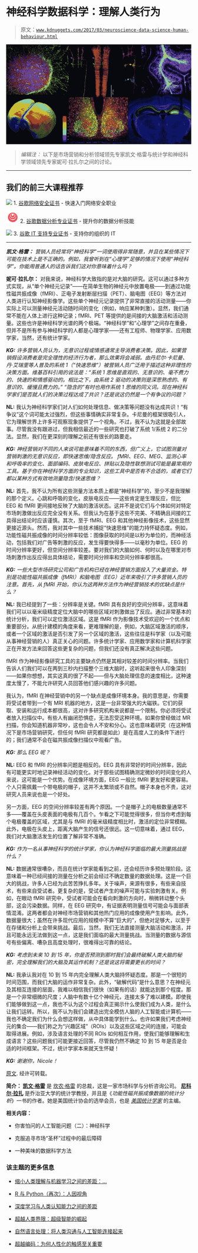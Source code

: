 # 神经科学数据科学：理解人类行为

> 原文：[`www.kdnuggets.com/2017/03/neuroscience-data-science-human-behaviour.html`](https://www.kdnuggets.com/2017/03/neuroscience-data-science-human-behaviour.html)

![](img/e5f7f6da910c38e384bf84524b0a67cb.png)

> *编辑注：* 以下是市场营销和分析领域领先专家凯文·格雷与统计学和神经科学领域领先专家妮可·拉扎尔之间的讨论。

* * *

## 我们的前三大课程推荐

![](img/0244c01ba9267c002ef39d4907e0b8fb.png) 1\. [谷歌网络安全证书](https://www.kdnuggets.com/google-cybersecurity) - 快速入门网络安全职业

![](img/e225c49c3c91745821c8c0368bf04711.png) 2\. [谷歌数据分析专业证书](https://www.kdnuggets.com/google-data-analytics) - 提升你的数据分析技能

![](img/0244c01ba9267c002ef39d4907e0b8fb.png) 3\. [谷歌 IT 支持专业证书](https://www.kdnuggets.com/google-itsupport) - 支持你的组织的 IT

* * *

***凯文·格雷：*** *营销人员经常将“神经科学”一词使用得非常随意，并且在某些情况下可能在技术上是不正确的。例如，我曾听到在“心理学”足够的情况下使用“神经科学”。你能用普通人的话告诉我们这对你意味着什么吗？*

**妮可·拉扎尔：** 对我来说，神经科学大致指的是对大脑的研究。这可以通过多种方式实现，从“单个神经元记录”——在简单生物的神经元中放置电极——到通过功能性磁共振成像（fMRI）、正电子发射断层扫描（PET）、脑电图（EEG）等方法对人类进行认知神经影像学。这些单个神经元记录提供了非常直接的活动测量——你实际上可以测量神经元活动随时间的变化（例如，响应某种刺激）。显然，我们通常不能在人体上进行这种记录；fMRI、PET 等提供的是间接的大脑激活和活动测量。这些也许是神经科学光谱的两个极端。“神经科学”和“心理学”之间存在重叠，但并不是所有参与神经科学的人都是心理学家——还有工程师、物理学家、应用数学家，当然，还有统计学家。

***KG:*** *许多营销人员认为，无意识过程或情感通常主导消费者决策。因此，如果营销假设消费者是完全理性的经济行为者，那么效果将会减弱。由丹尼尔·卡尼曼、丹·艾瑞里等人普及的系统 1（“快速思维”）被营销人员广泛用于描述这种非理性的决策方面。维基百科引用的说法是：“系统 1 思维是直观的、无意识的、毫不费力的、快速的和情感驱动的。相比之下，由系统 2 驱动的决策则是深思熟虑的、有意识的、缓慢且费力的。”* *“隐含的”有时也用作系统 1 思维的同义词。现在神经科学家们是否就人们的决策过程达成了共识？还是说这仍然是一个有争议的问题？*

**NL:** 我认为神经科学家们对人们如何处理信息、做决策等问题没有达成共识！“有争议”这个词可能太过强烈，但这些事情确实非常复杂。卡尼曼的框架很吸引人，它为理解世界上许多可观察现象提供了一个视角。不过，我不认为这就是全部故事。尽管我没有跟进过，但我相信最近的一些研究也打破了系统 1/系统 2 的二分法。显然，我们在更深刻的理解之前还有很长的路要走。

***KG:*** *神经营销对不同的人来说可能意味着不同的东西，但广义上，它试图测量对营销刺激的无意识反应，即快速思维/隐含反应。* *fMRI、EEG、MEG*、*监测心率和呼吸率的变化、面部编码、皮肤电反应、拼贴以及隐性联想测试可能是最常用的工具。基于你在神经科学方面的专业知识，这些工具中是否有不合适的，或者它们都以某种方式有效地测量隐含/快速思维？*

**NL:** 首先，我不认为所有这些测量方法本质上都是“神经科学”的，至少不是我理解的那个定义。心跳和呼吸的变化，皮肤电反应——这些肯定是生理反应，但比 EEG 和 fMRI 更间接地反映了大脑的激活状态。这并不是说它们与个体如何对特定市场刺激做出反应完全没有关系。但我认为在基于这些不完美、不精确且间接的工具得出结论时应该谨慎。其次，至于 fMRI、EEG 和其他神经影像技术，这些显然更接近源头。然而，我对其中一些技术捕捉“快速思维”的能力持怀疑态度。例如，功能性磁共振成像的时间分辨率较低：图像获取的时间是以秒为单位的，而神经活动，包括我们对广告等刺激的反应，发生得要快得多——以毫秒为单位。EEG 的时间分辨率更好，但空间分辨率较差。要对我们的大脑如何、何时以及在哪里对市场刺激作出反应得出具体结论，需要时间分辨率和空间分辨率都很高。

***KG:*** *一些大型市场研究公司和广告机构已经在神经营销方面投入了大量资金。特别是功能性磁共振成像（fMRI）和脑电图（EEG）近年来吸引了许多营销人员的注意。首先，从 fMRI 开始，你认为这两种方法作为神经营销技术的优缺点是什么？*

**NL:** 我已经提到了一些：分辨率是关键。fMRI 具有良好的空间分辨率，这意味着我们可以以毫米级精度定位大脑中的哪些区域对刺激做出了反应。通过非常基本的统计分析，我们可以定位激活区域。这是 fMRI 作为影像技术受欢迎的一个优点和重要部分。从统计建模的角度来看，更难理解的是，例如，大脑区域激活的顺序，或者一个区域的激活是否引发了另一个区域的激活，这些往往是科学家（以及可能从事神经营销的人）真正关心的问题。许多统计学家、应用数学家和计算机科学家正在开发方法来回答这些更复杂的问题，但我们还没有真正解决这些问题。

fMRI 作为神经影像研究工具的主要缺点仍然是其相对较差的时间分辨率。当我们告诉人们我们可以在两到三秒内扫描整个三维大脑时，这听起来很令人印象深刻——如果你想想，其实这真的很了不起——但与大脑处理信息的速度相比，这种速度太慢了，不能允许研究人员回答他们感兴趣的许多问题。

我认为，fMRI 在神经营销中的另一个缺点是成像环境本身。我的意思是，你需要将受试者带到一个有 MRI 机器的地方，这是一台非常强大的大磁铁。它们的获取、安装和运行成本都很高，这对许多研究机构来说都是一个限制。你必须将受试者放入扫描仪中。有些人有幽闭恐惧症，无法忍受这种环境。如果你曾经做过 MR 扫描，你会知道机器非常吵，这也会令人不安和分心。这也意味着研究（在这种情况下是市场营销研究，但任何 fMRI 研究都是如此）是在高度人工的条件下进行的；我们通常不会在磁共振成像扫描仪中观看广告。

***KG:*** *那么 EEG 呢？*

**NL:** EEG 和 fMRI 的分辨率问题是相反的。EEG 具有非常好的时间分辨率，因此有可能更实时地记录神经活动的变化。对于那些试图精确测定微妙的时间变化的人来说，这可能是一个优势。在成像环境方面，EEG 一般比 fMRI 更友好和更容易。个人只需佩戴一个带电极的帽子，这并不太繁琐或不自然。帽子本身也不贵，这对研究人员来说也是一个好处。

另一方面，EEG 的空间分辨率较差有两个原因。一个是帽子上的电极数量通常不多——覆盖在头皮表面的电极有几百个。乍看之下可能觉得很多，但当你考虑到每个电极覆盖的区域，尤其是与 fMRI 的毫米级精度相比时，激活的定位非常模糊。此外，电极在头皮上，距离大脑产生的信号还很远。这一切意味着，通过 EEG，我们对大脑激活发生的位置了解非常不准确。

***KG:*** *作为一名从事神经科学的统计学家，你认为神经科学面临的最大测量挑战是什么？*

**NL:** 数据通常很嘈杂，而且在统计学家能看到之前，还会经历许多预处理阶段。这意味着一种已经间接的测量在分析之前会经过不确定数量的数据处理。这是一个巨大的挑战，许多人已经为此苦苦挣扎多年。关于噪声，来源有很多，有些来自技术，有些来自受试者。更复杂的是，受试者产生的噪声可能与实验刺激有关。例如，在眼动 fMRI 研究中，受试者可能会在看向刺激的方向时，稍微转动整个头部，这会污染数据。同样，在 EEG 研究中，有证据表明测量信号可能会与面部表情混淆。这两者都会对神经市场营销和其他热门应用的成像使用产生影响。此外，数据量很大；虽然在许多现代应用的规模中不算“巨大的”，但绝对足够大，以至于在存储和分析上会带来挑战。最后，当然，我们无法直接测量大脑活动和激活，并且可能永远无法做到这一点，这是我们面临的最大测量挑战。当测量的数据与源信号有些偏离、嘈杂且高度处理时，很难得出可靠的结论。

***KG:*** *考虑到未来 10 到 15 年，你是否预测到那时我们会最终破解人类大脑的秘密，完全理解我们的大脑及其运作机制？还是说这将需要更长的时间？*

**NL:** 我承认我对在 10 到 15 年内完全理解人类大脑持怀疑态度。那是一个很短的时间范围，而我们大脑的运作非常复杂。此外，“破解代码”是什么意思？在神经元及其相互连接的层面，我难以相信我们很快（如果有的话）就能达到那个程度。那是一个非常细微的尺度；人脑中有数十亿个神经元，连接太多了难以建模。即使我们能够做到这一点，我也不认为这个过程会真正揭示什么使我们成为人类，是什么让我们运转。所以，我不认为我们会建造出完全模仿人脑的人工智能或计算机——我也不确定我们为什么会想这样做，从中具体能学到什么。也许如果我们考虑神经元的集合——我们称之为“兴趣区域”（ROIs）以及这些区域之间的连接，可能会取得进展。例如，涉及语言处理的不同 ROIs 如何相互作用，使我们能够理解和生成语言？这些问题我们可能更接近回答，尽管我仍然不确定 10 到 15 年是否是合适的时间框架。不过，统计学家本来就天生怀疑！

***KG:*** *谢谢你，Nicole！*

[原文](https://www.linkedin.com/pulse/neuroscience-marketing-kevin-gray). 经许可转载。

**简介： [凯文·格雷](https://www.linkedin.com/in/cannongray)** 是 [坎农·格雷](http://cannongray.com/home) 的总裁，这是一家市场科学与分析咨询公司。 **[尼科尔·拉扎](http://www.stat.uga.edu/people/faculty/nicole-lazar)** 是乔治亚大学的统计学教授，并且是《*功能性磁共振成像数据的统计分析*》一书的作者。她是美国统计协会的选举会员，也是 [*美国统计学家*](http://www.tandfonline.com/toc/utas20/current) 的主编。

**相关内容：**

+   你害怕问的人工智能问题（二）：神经科学

+   克服追寻市场“圣杯”过程中的最后障碍

+   一种美味的数据科学方法

### 该主题的更多信息

+   [缩小人类理解与机器学习之间的差距：…](https://www.kdnuggets.com/2023/06/closing-gap-human-understanding-machine-learning-explainable-ai-solution.html)

+   [R 与 Python（再次）：人因视角](https://www.kdnuggets.com/2022/01/r-python-human-factor-perspective.html)

+   [深度学习与人类认知能力之间的差距](https://www.kdnuggets.com/2022/10/gap-deep-learning-human-cognitive-abilities.html)

+   [超越人类界限：超级智能的崛起](https://www.kdnuggets.com/beyond-human-boundaries-the-rise-of-superintelligence)

+   [自然语言处理：将人类沟通与人工智能连接起来](https://www.kdnuggets.com/natural-language-processing-bridging-human-communication-with-ai)

+   [超越编码：为何人性化的触感至关重要](https://www.kdnuggets.com/beyond-coding-why-the-human-touch-matters)
